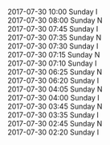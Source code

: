 2017-07-30 10:00 Sunday  I  
2017-07-30 08:00 Sunday  N  
2017-07-30 07:45 Sunday  I  
2017-07-30 07:35 Sunday  N  
2017-07-30 07:30 Sunday  I  
2017-07-30 07:15 Sunday  N  
2017-07-30 07:10 Sunday  I  
2017-07-30 06:25 Sunday  N  
2017-07-30 06:20 Sunday  I  
2017-07-30 04:05 Sunday  N  
2017-07-30 04:00 Sunday  I  
2017-07-30 03:45 Sunday  N  
2017-07-30 03:35 Sunday  I  
2017-07-30 02:45 Sunday  N  
2017-07-30 02:20 Sunday  I  
